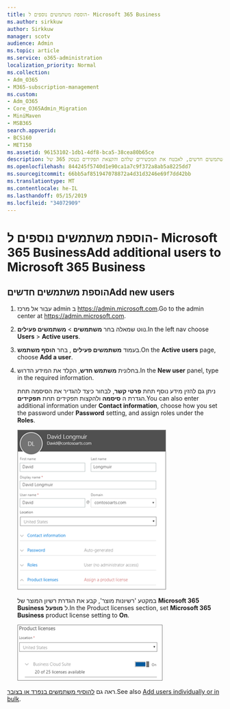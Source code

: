 ```yaml
---
title: הוספת משתמשים נוספים ל- Microsoft 365 Business
ms.author: sirkkuw
author: Sirkkuw
manager: scotv
audience: Admin
ms.topic: article
ms.service: o365-administration
localization_priority: Normal
ms.collection:
- Adm_O365
- M365-subscription-management
ms.custom:
- Adm_O365
- Core_O365Admin_Migration
- MiniMaven
- MSB365
search.appverid:
- BCS160
- MET150
ms.assetid: 96153102-1db1-4df8-bca5-38cea80b65ce
description: למד כיצד להוסיף משתמשים חדשים, לאבטח את המכשירים שלהם והקצאת תפקידים בעסק 365 של Microsoft.
ms.openlocfilehash: 844245f5740d1e90ca1a7c9f372a8ab5a8225dd7
ms.sourcegitcommit: 66bb5af851947078872a4d31d3246e69f7dd42bb
ms.translationtype: MT
ms.contentlocale: he-IL
ms.lasthandoff: 05/15/2019
ms.locfileid: "34072909"
---
```

# <a name="add-additional-users-to-microsoft-365-business"></a><span data-ttu-id="6869e-103">הוספת משתמשים נוספים ל- Microsoft 365 Business</span><span class="sxs-lookup"><span data-stu-id="6869e-103">Add additional users to Microsoft 365 Business</span></span>

## <a name="add-new-users"></a><span data-ttu-id="6869e-104">הוספת משתמשים חדשים</span><span class="sxs-lookup"><span data-stu-id="6869e-104">Add new users</span></span>

1. <span data-ttu-id="6869e-105">עבור אל מרכז admin ב <a href="https://go.microsoft.com/fwlink/p/?linkid=837890" target="_blank">https://admin.microsoft.com</a>.</span><span class="sxs-lookup"><span data-stu-id="6869e-105">Go to the admin center at <a href="https://go.microsoft.com/fwlink/p/?linkid=837890" target="_blank">https://admin.microsoft.com</a>.</span></span> 
2. <span data-ttu-id="6869e-106">נווט שמאלה בחר **משתמשים** \> **משתמשים פעילים**.</span><span class="sxs-lookup"><span data-stu-id="6869e-106">In the left nav choose **Users** \> **Active users**.</span></span>
1. <span data-ttu-id="6869e-107">בעמוד **משתמשים פעילים** , בחר **הוסף משתמש**.</span><span class="sxs-lookup"><span data-stu-id="6869e-107">On the **Active users** page, choose **Add a user**.</span></span>
 4. <span data-ttu-id="6869e-108">בחלונית **משתמש חדש**, הקלד את המידע הדרוש.</span><span class="sxs-lookup"><span data-stu-id="6869e-108">In the **New user** panel, type in the required information.</span></span> 
  
    <span data-ttu-id="6869e-109">ניתן גם להזין מידע נוסף תחת **פרטי קשר**, לבחור כיצד להגדיר את הסיסמה תחת הגדרת ה **סיסמה** ולהקצות תפקידים תחת **תפקידים**.</span><span class="sxs-lookup"><span data-stu-id="6869e-109">You can also enter additional information under **Contact information**, choose how you set the password under **Password** setting, and assign roles under the **Roles**.</span></span>
      
    ![Enter user information in the New user card](media/f04d39ca-48be-4868-8330-8552a4754c8b.png)
      
    <span data-ttu-id="6869e-111">במקטע 'רשיונות מוצר', קבע את הגדרת רשיון המוצר של **Microsoft 365 Business** ל **מופעל**.</span><span class="sxs-lookup"><span data-stu-id="6869e-111">In the Product licenses section, set **Microsoft 365 Business** product license setting to **On**.</span></span>
      
    ![Set the license setting to On position](media/7404f7f7-93bc-44a3-9ffb-4208b5b17402.png)
  
<span data-ttu-id="6869e-113">ראה גם [להוסיף משתמשים בנפרד או בצובר](https://docs.microsoft.com/office365/admin/add-users/add-users).</span><span class="sxs-lookup"><span data-stu-id="6869e-113">See also [Add users individually or in bulk](https://docs.microsoft.com/office365/admin/add-users/add-users).</span></span>
  
